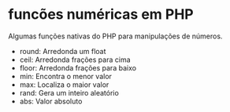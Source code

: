 # funcões numéricas em PHP
Algumas funções nativas do PHP para manipulações de números.

* round: Arredonda um float
* ceil: Arredonda frações para cima
* floor: Arredonda frações para baixo
* min: Encontra o menor valor
* max: Localiza o maior valor
* rand: Gera um inteiro aleatório
* abs: Valor absoluto
